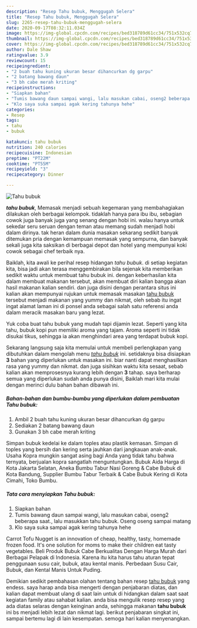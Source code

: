 ```yaml
---
description: "Resep Tahu bubuk, Menggugah Selera"
title: "Resep Tahu bubuk, Menggugah Selera"
slug: 2265-resep-tahu-bubuk-menggugah-selera
date: 2020-09-17T08:32:11.034Z
image: https://img-global.cpcdn.com/recipes/bed318789d61cc34/751x532cq70/tahu-bubuk-foto-resep-utama.jpg
thumbnail: https://img-global.cpcdn.com/recipes/bed318789d61cc34/751x532cq70/tahu-bubuk-foto-resep-utama.jpg
cover: https://img-global.cpcdn.com/recipes/bed318789d61cc34/751x532cq70/tahu-bubuk-foto-resep-utama.jpg
author: Dale Shaw
ratingvalue: 3.9
reviewcount: 15
recipeingredient:
- "2 buah tahu kuning ukuran besar dihancurkan dg garpu"
- "2 batang bawang daun"
- "3 bh cabe merah kriting"
recipeinstructions:
- "Siapkan bahan"
- "Tumis bawang daun sampai wangi, lalu masukan cabai, oseng2 beberapa saat., lalu masukkan tahu bubuk. Oseng oseng sampai matang"
- "Klo saya suka sampai agak kering tahunya hehe"
categories:
- Resep
tags:
- tahu
- bubuk

katakunci: tahu bubuk 
nutrition: 240 calories
recipecuisine: Indonesian
preptime: "PT22M"
cooktime: "PT55M"
recipeyield: "3"
recipecategory: Dinner

---
```



![Tahu bubuk](https://img-global.cpcdn.com/recipes/bed318789d61cc34/751x532cq70/tahu-bubuk-foto-resep-utama.jpg)

<b><i>tahu bubuk</i></b>, Memasak menjadi sebuah kegemaran yang membahagiakan dilakukan oleh berbagai kelompok. tidaklah hanya para ibu ibu, sebagian cowok juga banyak juga yang senang dengan hobi ini. walau hanya untuk sekedar seru seruan dengan teman atau memang sudah menjadi hobi dalam dirinya. tak heran dalam dunia masakan sekarang sedikit banyak ditemukan pria dengan kemampuan memasak yang sempurna, dan banyak sekali juga kita saksikan di berbagai depot dan hotel yang mempunyai koki cowok sebagai chef terbaik nya.

Baiklah, kita awali ke perihal resep hidangan <i>tahu bubuk</i>. di setiap kegiatan kita, bisa jadi akan terasa menggembirakan bila sejenak kita memberikan sedikit waktu untuk membuat tahu bubuk ini. dengan keberhasilan kita dalam membuat makanan tersebut, akan membuat diri kalian bangga akan hasil makanan kalian sendiri. dan juga disini dengan perantara situs ini kalian akan mempunyai rujukan untuk memasak masakan <u>tahu bubuk</u> tersebut menjadi makanan yang yummy dan nikmat, oleh sebab itu ingat ingat alamat laman ini di ponsel anda sebagai salah satu referensi anda dalam meracik masakan baru yang lezat.

Yuk coba buat tahu bubuk yang mudah tapi dijamin lezat. Seperti yang kita tahu, bubuk kopi pun memiliki aroma yang tajam. Aroma seperti ini tidak disukai tikus, sehingga ia akan menghindari area yang terdapat bubuk kopi.


Sekarang langsung saja kita memulai untuk membeli perlengkapan yang dibutuhkan dalam mengolah menu <u><i>tahu bubuk</i></u> ini. setidaknya bisa disiapkan <b>3</b> bahan yang diperlukan untuk masakan ini. biar nanti dapat menghasilkan rasa yang yummy dan nikmat. dan juga sisihkan waktu kita sesaat, sebab kalian akan memprosesnya kurang lebih dengan <b>3</b> tahap. saya berharap semua yang diperlukan sudah anda punya disini, Baiklah mari kita mulai dengan merinci dulu bahan bahan dibawah ini.

<!--inarticleads1-->

##### Bahan-bahan dan bumbu-bumbu yang diperlukan dalam pembuatan Tahu bubuk:

1. Ambil 2 buah tahu kuning ukuran besar dihancurkan dg garpu
1. Sediakan 2 batang bawang daun
1. Gunakan 3 bh cabe merah kriting


Simpan bubuk kedelai ke dalam toples atau plastik kemasan. Simpan di toples yang bersih dan kering serta jauhkan dari jangkauan anak-anak. Usaha Kopra mungkin sangat asing bagi Anda yang tidak tahu bahwa ternyata, berjualan kopra sangatlah menguntungkan. Bubuk Aida Harga di Kota Jakarta Selatan, Aneka Bumbu Tabur Nasi Goreng &amp; Cabe Bubuk di Kota Bandung, Supplier Bumbu Tabur Terbaik &amp; Cabe Bubuk Kering di Kota Cimahi, Toko Bumbu. 

<!--inarticleads2-->

##### Tata cara menyiapkan Tahu bubuk:

1. Siapkan bahan
1. Tumis bawang daun sampai wangi, lalu masukan cabai, oseng2 beberapa saat., lalu masukkan tahu bubuk. Oseng oseng sampai matang
1. Klo saya suka sampai agak kering tahunya hehe


Carrot Tofu Nugget is an innovation of cheap, healthy, tasty, homemade frozen food. It&#39;s one solution for moms to make their children eat tasty vegetables. Beli Produk Bubuk Cabe Berkualitas Dengan Harga Murah dari Berbagai Pelapak di Indonesia. Karena itu kita harus tahu aturan tepat penggunaan susu cair, bubuk, atau kental manis. Perbedaan Susu Cair, Bubuk, dan Kental Manis Untuk Puding. 

Demikian sedikit pembahasan olahan tentang bahan resep <u>tahu bubuk</u> yang endess. saya harap anda bisa mengerti dengan penjabaran diatas, dan kalian dapat membuat ulang di saat lain untuk di hidangkan dalam saat saat kegiatan family atau sahabat kalian. anda bisa mengulik resep resep yang ada diatas selaras dengan keinginan anda, sehingga makanan <b>tahu bubuk</b> ini bs menjadi lebih lezat dan nikmat lagi. berikut penjabaran singkat ini, sampai bertemu lagi di lain kesempatan. semoga hari kalian menyenangkan.
